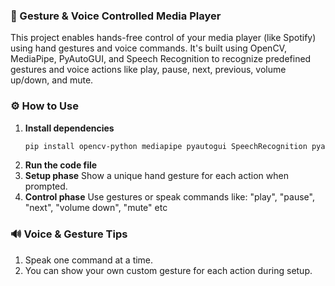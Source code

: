 ### 🎵 Gesture & Voice Controlled Media Player
This project enables hands-free control of your media player (like Spotify) using hand gestures and voice commands. It's built using OpenCV, MediaPipe, PyAutoGUI, and Speech Recognition to recognize predefined gestures and voice actions like play, pause, next, previous, volume up/down, and mute.

### ⚙️ How to Use
1. **Install dependencies**  
   ```bash
   pip install opencv-python mediapipe pyautogui SpeechRecognition pyaudio
2. **Run the code file**
3. **Setup phase**
Show a unique hand gesture for each action when prompted.
4. **Control phase**
Use gestures or speak commands like:
"play", "pause", "next", "volume down", "mute" etc

### 🔊 Voice & Gesture Tips
1. Speak one command at a time.
2. You can show your own custom gesture for each action during setup.
